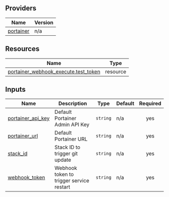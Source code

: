 <!-- BEGIN_TF_DOCS -->


## Providers

| Name | Version |
|------|---------|
| <a name="provider_portainer"></a> [portainer](#provider\_portainer) | n/a |

## Resources

| Name | Type |
|------|------|
| [portainer_webhook_execute.test_token](https://registry.terraform.io/providers/portainer/portainer/latest/docs/resources/webhook_execute) | resource |

## Inputs

| Name | Description | Type | Default | Required |
|------|-------------|------|---------|:--------:|
| <a name="input_portainer_api_key"></a> [portainer\_api\_key](#input\_portainer\_api\_key) | Default Portainer Admin API Key | `string` | n/a | yes |
| <a name="input_portainer_url"></a> [portainer\_url](#input\_portainer\_url) | Default Portainer URL | `string` | n/a | yes |
| <a name="input_stack_id"></a> [stack\_id](#input\_stack\_id) | Stack ID to trigger git update | `string` | n/a | yes |
| <a name="input_webhook_token"></a> [webhook\_token](#input\_webhook\_token) | Webhook token to trigger service restart | `string` | n/a | yes |
<!-- END_TF_DOCS -->